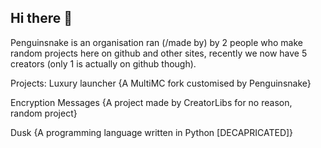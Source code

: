 ## Hi there 👋


Penguinsnake is an organisation ran (/made by) by 2 people who make random projects here on github and other sites, recently we now have 5 creators (only 1 is actually on github though).

Projects:
Luxury launcher {A MultiMC fork customised by Penguinsnake}


Encryption Messages {A project made by CreatorLibs for no reason, random project}


Dusk {A programming language written in Python [DECAPRICATED]}


<!--

**Here are some ideas to get you started:**

🙋‍♀️ A short introduction - what is your organization all about?
🌈 Contribution guidelines - how can the community get involved?
👩‍💻 Useful resources - where can the community find your docs? Is there anything else the community should know?
🍿 Fun facts - what does your team eat for breakfast?
🧙 Remember, you can do mighty things with the power of [Markdown](https://docs.github.com/github/writing-on-github/getting-started-with-writing-and-formatting-on-github/basic-writing-and-formatting-syntax)
-->
